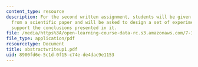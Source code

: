 ```yaml
---
content_type: resource
description: For the second written assignment, students will be given an abstract
  from a scientific paper and will be asked to design a set of experiments that would
  support the conclusions presented in it.
file: /media/https%3A/open-learning-course-data-rc.s3.amazonaws.com/7-343-protein-folding-misfolding-and-human-disease-fall-2004/8900fd6e5c1d0f15c74ede4dac9e1153_abstractwriteup1.pdf
file_type: application/pdf
resourcetype: Document
title: abstractwriteup1.pdf
uid: 8900fd6e-5c1d-0f15-c74e-de4dac9e1153
---
```

